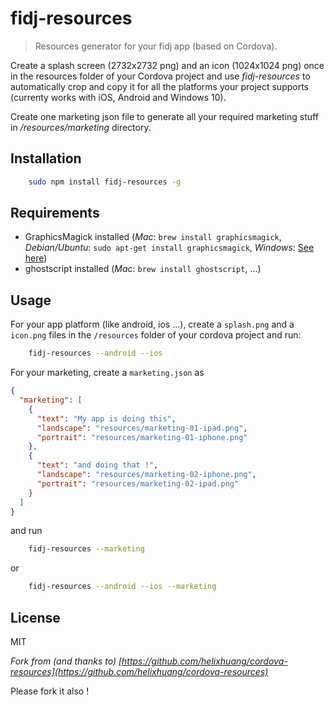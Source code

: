 # fidj-resources

> Resources generator for your fidj app (based on Cordova).

Create a splash screen (2732x2732 png) and an icon (1024x1024 png) once in the resources folder of your Cordova project and use *fidj-resources* to automatically crop and copy it for all the platforms your project supports (currenty works with iOS, Android and Windows 10).

Create one marketing json file to generate all your required marketing stuff in */resources/marketing* directory.

## Installation

```bash
    sudo npm install fidj-resources -g
```

## Requirements

- GraphicsMagick installed (*Mac*: `brew install graphicsmagick`, *Debian/Ubuntu*: `sudo apt-get install graphicsmagick`, *Windows*: [See here](http://www.graphicsmagick.org/INSTALL-windows.html))
- ghostscript installed (*Mac*: `brew install ghostscript`, ...)

## Usage

For your app platform (like android, ios ...), create a `splash.png` and a `icon.png` files in the `/resources` folder of your cordova project and run:

```bash
    fidj-resources --android --ios
```

For your marketing, create a `marketing.json` as

```json
{
  "marketing": [
    {
      "text": "My app is doing this",
      "landscape": "resources/marketing-01-ipad.png",
      "portrait": "resources/marketing-01-iphone.png"
    },
    {
      "text": "and doing that !",
      "landscape": "resources/marketing-02-iphone.png",
      "portrait": "resources/marketing-02-ipad.png"
    }
  ]
}
```

and run

```bash
    fidj-resources --marketing
```

or

```bash
    fidj-resources --android --ios --marketing
```

## License

MIT

*Fork from (and thanks to) [https://github.com/helixhuang/cordova-resources](https://github.com/helixhuang/cordova-resources)*

Please fork it also !
